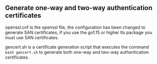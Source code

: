 ## Generate one-way and two-way authentication certificates

openssl.cnf is the openssl file, the configuration has been changed to generate SAN certificates, if you use the go1.15 or higher tls package you must use SAN certificates.

gencert.sh is a certificate generation script that executes the command `bash gencert.sh` to generate both one-way and two-way authentication certificates.
